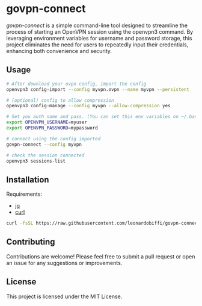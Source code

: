 # govpn-connect

*govpn-connect* is a simple command-line tool designed to streamline the process of starting an OpenVPN session using the openvpn3 command. By leveraging environment variables for username and password storage, this project eliminates the need for users to repeatedly input their credentials, enhancing both convenience and security.

## Usage

```sh
# After download your ovpn config, import the config
openvpn3 config-import --config myvpn.ovpn --name myvpn --persistent

# (optional) config to allow compression
openvpn3 config-manage --config myvpn --allow-compression yes

# Set you auth name and pass. (You can set this env variables on ~/.bashrc or ~/.zshrc)
export OPENVPN_USERNAME=myuser
export OPENVPN_PASSWORD=mypassword

# connect using the config imported
govpn-connect --config myvpn

# check the session connected
openvpn3 sessions-list
```

## Installation

Requirements:
- [jq](https://stedolan.github.io/jq/download/)
- [curl](https://curl.se/download.html)

```sh
curl -fsSL https://raw.githubusercontent.com/leonardobiffi/govpn-connect/main/scripts/install.sh | sh
```

## Contributing
Contributions are welcome! Please feel free to submit a pull request or open an issue for any suggestions or improvements.

## License
This project is licensed under the MIT License.
